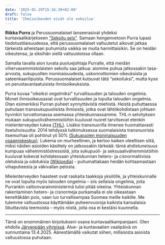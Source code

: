 ```yaml
---
date: '2025-01-29T15:16:39+02:00'
draft: false
title: 'Ihmisoikeudet eivät ole sekoilua'
---
```

**Riikka Purra** ja Perussuomalaiset lanseerasivat yhdeksi kuntavaalikärjekseen ["Sekoilu seis"](https://youtu.be/yN5HzyKyCSA?t=865). Samaan hengenvetoon Purra lupasi tiedotustilaisuudessa, että perussuomalaiset valtuutetut aikovat jatkaa tärkeistä aiheistaan puhumista vaikka se muita harmittaisikin. Se on heidän oikeutensa, ja siksihän siellä valtuustoissa ollaan. 

Samalla tavalla aion luvata puoluejohtaja Purralle, että meidän vihervasemmistolaisten sekoilu saa jatkua: aiomme puhua jatkossakin tasa-arvosta, sukupuolten moninaisuudesta, uskonnottomien oikeuksista ja sateenkaarilipuista. Perussuomalaiset kutsuvat tätä “sekoiluksi”, mutta kyse on perustavanlaatuisista ihmisoikeuksista.

Purra kuvaa "oikeiksi ongelmiksi" turvallisuuden ja talouden ongelmia. Monet ihmisoikeusasiat ovat turvallisuuden ja lopulta talouden ongelmia. Otan esimerkiksi Purran puheet synnyttävistä miehistä. Heistä puhuttaessa puhutaan transsukupuolisista ihmisistä, jotka ovat lähtökohdistaan johtuen hyvinkin turvattomassa asemassa yhteiskunnassamme. THL:n selvityksen mukaan sukupuolivähemmistöihin kuuluvat nuoret tarvitsevat etenkin mielenterveyden tukea [(THL)](https://thl.fi/-/mielenterveysoireilu-on-yleista-erityisesti-kiusatuilla-transmaskuliinisilla-nuorilla). Lisäksi transnuorilla ilmenee huomattavasti itsetuhoisuutta: 2014 tehdyssä tutkimuksessa suomalaisista transnuorista itsemurhaa oli pohtinut yli 50% [(Sukupuolen moninaisuuden osaamiskeskus)](https://sukupuolenosaamiskeskus.fi/wp-content/uploads/2021/06/Transnuoret-ja-itsemurha-tutkimuskatsaus-2021.pdf). Lukema on murheellinen, ja kertoo kaiken oleellisen siitä, miksi näiden asioiden käsittely on jatkossakin tärkeää: tämä ahdistuneisuus kumpuaa vähemmistöstressistä, jota sukupuoli- ja seksuaalivähemmistöihin kuuluvat kokevat kohdatessaan yhteiskunnan hetero- ja cisnormatiivisia oletuksia ja odotuksia [(Wikipedia)](https://fi.wikipedia.org/wiki/V%C3%A4hemmist%C3%B6stressi) - puhumattakaan heidän kohtaamastaan vihapuheesta ja väkivallan pelosta.

Mielenterveyden haasteet ovat raskaita taakkoja yksilölle, ja yhteiskunnalle ne ovat lopulta myös talouden ongelmia – siis sellaisia ongelmia, joita Purrankin valtionvarainministerinä tulisi pitää oikeina. Yhteiskunnan rakentaminen hetero- ja cisnormeja purkamalla ei ole oikeastaan keneltäkään pois, vaan luo turvallisempaa Suomea meille kaikille. Me tulemme valtuustossa käyttämään puheenvuoroja kaikista kansalaisia liikuttavista teemoista – myös niistä, joita osa ei kestäisi kuunnella.

---

Tämä on ensimmäinen kirjoitukseni osana kuntavaalikampanjaani. Olen ehdolla [Järvenpään vihreissä](https://www.jarvenpaanvihreat.fi/). Alue- ja kuntavaalien vaalipäivä on sunnuntaina 13.4.2025. Äänestämällä vaikutat siihen, millaisista asioista valtuustossa puhutaan.